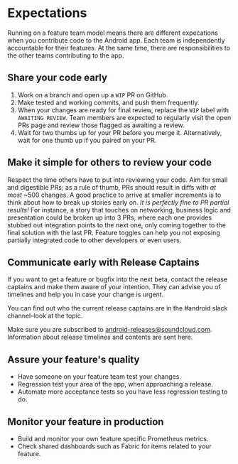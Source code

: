 # Expectations

Running on a feature team model means there are different expecations when you contribute code to the Android app. Each team is independently accountable for their features. At the same time, there are responsibilities to the other teams contributing to the app.

## Share your code early

1. Work on a branch and open up a `WIP` PR on GitHub.
1. Make tested and working commits, and push them frequently.
1. When your changes are ready for final review, replace the `WIP` label with `AWAITING REVIEW`. Team members are expected to regularly visit the open PRs page and review those flagged as awaiting a review.
1. Wait for two thumbs up for your PR before you merge it. Alternatively, wait for one thumb up if you paired on your PR.

## Make it simple for others to review your code

Respect the time others have to put into reviewing your code. Aim for small and digestible PRs; as a rule of thumb, PRs should result in diffs with *at most* ~500 changes. A good practice to arrive at smaller increments is to think about how to break up stories early on. *It is perfectly fine to PR partial results!* For instance, a story that touches on networking, business logic and presentation could be broken up into 3 PRs, where each one provides stubbed out integration points to the next one, only coming together to the final solution with the last PR. Feature toggles can help you not exposing partially integrated code to other developers or even users.

## Communicate early with Release Captains

If you want to get a feature or bugfix into the next beta, contact the release
captains and make them aware of your intention. They can advise you of
timelines and help you in case your change is urgent.

You can find out who the current release captains are in the #android slack channel–look at the topic.

Make sure you are subscribed to [android-releases@soundcloud.com](https://groups.google.com/a/soundcloud.com/forum/#!forum/android-releases).
Information about release timelines and contents are sent here.

## Assure your feature's quality

* Have someone on your feature team test your changes.
* Regression test your area of the app, when approaching a release.
* Automate more acceptance tests so you have less regression testing to do.

## Monitor your feature in production

* Build and monitor your own feature specific Prometheus metrics.
* Check shared dashboards such as Fabric for items related to your feature.
